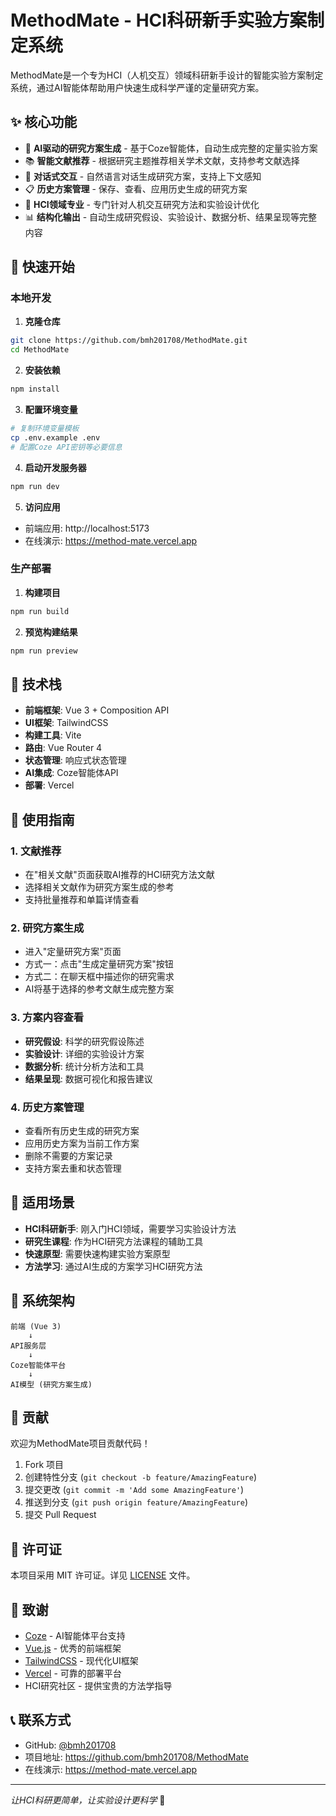 # MethodMate - HCI科研新手实验方案制定系统

MethodMate是一个专为HCI（人机交互）领域科研新手设计的智能实验方案制定系统，通过AI智能体帮助用户快速生成科学严谨的定量研究方案。

## ✨ 核心功能

- 🤖 **AI驱动的研究方案生成** - 基于Coze智能体，自动生成完整的定量实验方案
- 📚 **智能文献推荐** - 根据研究主题推荐相关学术文献，支持参考文献选择
- 💬 **对话式交互** - 自然语言对话生成研究方案，支持上下文感知
- 📋 **历史方案管理** - 保存、查看、应用历史生成的研究方案
- 🎯 **HCI领域专业** - 专门针对人机交互研究方法和实验设计优化
- 📊 **结构化输出** - 自动生成研究假设、实验设计、数据分析、结果呈现等完整内容

## 🚀 快速开始

### 本地开发

1. **克隆仓库**
```bash
git clone https://github.com/bmh201708/MethodMate.git
cd MethodMate
```

2. **安装依赖**
```bash
npm install
```

3. **配置环境变量**
```bash
# 复制环境变量模板
cp .env.example .env
# 配置Coze API密钥等必要信息
```

4. **启动开发服务器**
```bash
npm run dev
```

5. **访问应用**
- 前端应用: http://localhost:5173
- 在线演示: https://method-mate.vercel.app

### 生产部署

1. **构建项目**
```bash
npm run build
```

2. **预览构建结果**
```bash
npm run preview
```

## 🔧 技术栈

- **前端框架**: Vue 3 + Composition API
- **UI框架**: TailwindCSS
- **构建工具**: Vite
- **路由**: Vue Router 4
- **状态管理**: 响应式状态管理
- **AI集成**: Coze智能体API
- **部署**: Vercel

## 📖 使用指南

### 1. 文献推荐
- 在"相关文献"页面获取AI推荐的HCI研究方法文献
- 选择相关文献作为研究方案生成的参考
- 支持批量推荐和单篇详情查看

### 2. 研究方案生成
- 进入"定量研究方案"页面
- 方式一：点击"生成定量研究方案"按钮
- 方式二：在聊天框中描述你的研究需求
- AI将基于选择的参考文献生成完整方案

### 3. 方案内容查看
- **研究假设**: 科学的研究假设陈述
- **实验设计**: 详细的实验设计方案
- **数据分析**: 统计分析方法和工具
- **结果呈现**: 数据可视化和报告建议

### 4. 历史方案管理
- 查看所有历史生成的研究方案
- 应用历史方案为当前工作方案
- 删除不需要的方案记录
- 支持方案去重和状态管理

## 🎯 适用场景

- **HCI科研新手**: 刚入门HCI领域，需要学习实验设计方法
- **研究生课程**: 作为HCI研究方法课程的辅助工具
- **快速原型**: 需要快速构建实验方案原型
- **方法学习**: 通过AI生成的方案学习HCI研究方法

## 🔮 系统架构

```
前端 (Vue 3)
    ↓
API服务层
    ↓
Coze智能体平台
    ↓
AI模型 (研究方案生成)
```

## 🤝 贡献

欢迎为MethodMate项目贡献代码！

1. Fork 项目
2. 创建特性分支 (`git checkout -b feature/AmazingFeature`)
3. 提交更改 (`git commit -m 'Add some AmazingFeature'`)
4. 推送到分支 (`git push origin feature/AmazingFeature`)
5. 提交 Pull Request

## 📄 许可证

本项目采用 MIT 许可证。详见 [LICENSE](LICENSE) 文件。

## 🙏 致谢

- [Coze](https://www.coze.com/) - AI智能体平台支持
- [Vue.js](https://vuejs.org/) - 优秀的前端框架
- [TailwindCSS](https://tailwindcss.com/) - 现代化UI框架
- [Vercel](https://vercel.com/) - 可靠的部署平台
- HCI研究社区 - 提供宝贵的方法学指导

## 📞 联系方式

- GitHub: [@bmh201708](https://github.com/bmh201708)
- 项目地址: https://github.com/bmh201708/MethodMate
- 在线演示: https://method-mate.vercel.app

---

*让HCI科研更简单，让实验设计更科学* 🚀